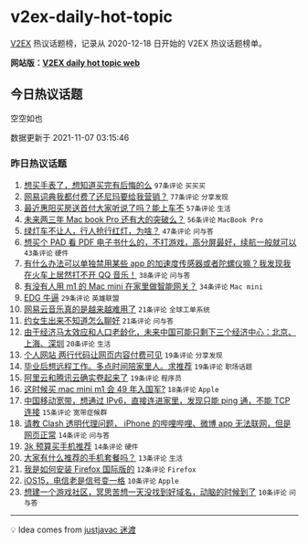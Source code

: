 # v2ex-daily-hot-topic

[V2EX](https://www.v2ex.com/) 热议话题榜，记录从 2020-12-18 日开始的 V2EX 热议话题榜单。

**网站版：[V2EX daily hot topic web](https://boojack.github.io/v2ex-daily-hot-topic-web/)**

## 今日热议话题

<!-- TODAY BEGIN -->

空空如也

数据更新于 2021-11-07 03:15:46

<!-- TODAY END -->

### 昨日热议话题

<!-- YESTERDAY BEGIN -->

1. [想买手表了，想知道买完有后悔的么](https://www.v2ex.com/t/813433) `97条评论` `买买买`
1. [网易词典我都付费了还尼玛要给我营销？](https://www.v2ex.com/t/813430) `77条评论` `分享发现`
1. [最近惠阳买房送首付大家听说了吗？能上车不](https://www.v2ex.com/t/813456) `57条评论` `生活`
1. [未来两三年 Mac book Pro 还有大的突破么？](https://www.v2ex.com/t/813446) `56条评论` `MacBook Pro`
1. [绿灯车不让人，行人抢行红灯，为啥？](https://www.v2ex.com/t/813475) `47条评论` `问与答`
1. [想买个 PAD 看 PDF 电子书什么的，不打游戏，高分屏最好，续航一般就可以](https://www.v2ex.com/t/813451) `43条评论` `硬件`
1. [有什么办法可以单独禁用某些 app 的加速度传感器或者陀螺仪嘛？我发现我在火车上居然打不开 QQ 音乐！](https://www.v2ex.com/t/813447) `38条评论` `问与答`
1. [有没有人用 m1 的 Mac mini 在家里做智能网关？](https://www.v2ex.com/t/813435) `34条评论` `Mac mini`
1. [EDG 牛逼](https://www.v2ex.com/t/813568) `29条评论` `英雄联盟`
1. [网易云音乐真的是越来越难用了](https://www.v2ex.com/t/813515) `21条评论` `全球工单系统`
1. [约女生出来不知道怎么聊好](https://www.v2ex.com/t/813510) `21条评论` `问与答`
1. [由于经济马太效应和人口老龄化，未来中国可能只剩下三个经济中心：北京、上海、深圳](https://www.v2ex.com/t/813480) `20条评论` `生活`
1. [个人网站 两行代码让网页内容付费可见](https://www.v2ex.com/t/813520) `19条评论` `分享发现`
1. [毕业后想远程工作。多点时间陪家里人。求推荐](https://www.v2ex.com/t/813493) `19条评论` `职场话题`
1. [阿里云和腾讯云确实卷起来了](https://www.v2ex.com/t/813424) `19条评论` `程序员`
1. [这时候买 mac mini m1 会 49 年入国军?](https://www.v2ex.com/t/813492) `18条评论` `Apple`
1. [中国移动宽带，想通过 IPv6，直接连进家里，发现只能 ping 通，不能 TCP 连接](https://www.v2ex.com/t/813445) `15条评论` `宽带症候群`
1. [请教 Clash 透明代理问题， iPhone 的哔哩哔哩、微博 app 无法联网，但是网页正常](https://www.v2ex.com/t/813550) `14条评论` `问与答`
1. [3k 预算买手机推荐](https://www.v2ex.com/t/813439) `14条评论` `硬件`
1. [大家有什么推荐的手机套餐吗？](https://www.v2ex.com/t/813484) `13条评论` `生活`
1. [我是如何安装 Firefox 国际版的](https://www.v2ex.com/t/813454) `12条评论` `Firefox`
1. [iOS15，电信老是信号变一格](https://www.v2ex.com/t/813548) `10条评论` `Apple`
1. [想建一个游戏社区，冥思苦想一天没找到好域名，动脑的时候到了](https://www.v2ex.com/t/813537) `10条评论` `问与答`

<!-- YESTERDAY END -->

---

💡 Idea comes from [justjavac 迷渡](https://github.com/justjavac/)
